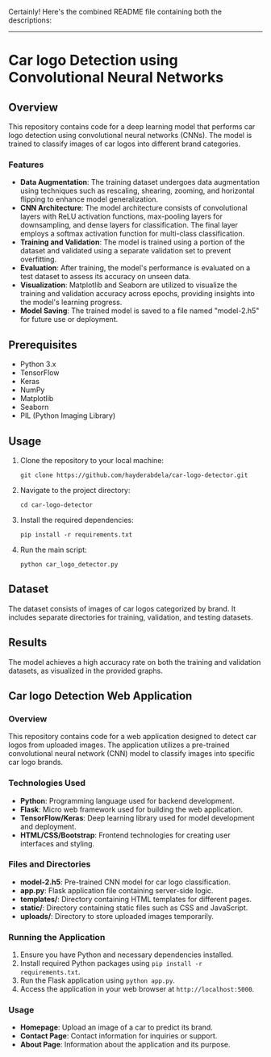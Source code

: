 Certainly! Here's the combined README file containing both the descriptions:

---

# Car logo Detection using Convolutional Neural Networks

## Overview
This repository contains code for a deep learning model that performs car logo detection using convolutional neural networks (CNNs). The model is trained to classify images of car logos into different brand categories.

### Features
- **Data Augmentation**: The training dataset undergoes data augmentation using techniques such as rescaling, shearing, zooming, and horizontal flipping to enhance model generalization.
- **CNN Architecture**: The model architecture consists of convolutional layers with ReLU activation functions, max-pooling layers for downsampling, and dense layers for classification. The final layer employs a softmax activation function for multi-class classification.
- **Training and Validation**: The model is trained using a portion of the dataset and validated using a separate validation set to prevent overfitting.
- **Evaluation**: After training, the model's performance is evaluated on a test dataset to assess its accuracy on unseen data.
- **Visualization**: Matplotlib and Seaborn are utilized to visualize the training and validation accuracy across epochs, providing insights into the model's learning progress.
- **Model Saving**: The trained model is saved to a file named "model-2.h5" for future use or deployment.

## Prerequisites
- Python 3.x
- TensorFlow
- Keras
- NumPy
- Matplotlib
- Seaborn
- PIL (Python Imaging Library)

## Usage
1. Clone the repository to your local machine:
   ```
   git clone https://github.com/hayderabdela/car-logo-detector.git
   ```
2. Navigate to the project directory:
   ```
   cd car-logo-detector
   ```
3. Install the required dependencies:
   ```
   pip install -r requirements.txt
   ```
4. Run the main script:
   ```
   python car_logo_detector.py
   ```

## Dataset
The dataset consists of images of car logos categorized by brand. It includes separate directories for training, validation, and testing datasets.

## Results
The model achieves a high accuracy rate on both the training and validation datasets, as visualized in the provided graphs.

## Car logo Detection Web Application

### Overview
This repository contains code for a web application designed to detect car logos from uploaded images. The application utilizes a pre-trained convolutional neural network (CNN) model to classify images into specific car logo brands.

### Technologies Used
- **Python**: Programming language used for backend development.
- **Flask**: Micro web framework used for building the web application.
- **TensorFlow/Keras**: Deep learning library used for model development and deployment.
- **HTML/CSS/Bootstrap**: Frontend technologies for creating user interfaces and styling.

### Files and Directories
- **model-2.h5**: Pre-trained CNN model for car logo classification.
- **app.py**: Flask application file containing server-side logic.
- **templates/**: Directory containing HTML templates for different pages.
- **static/**: Directory containing static files such as CSS and JavaScript.
- **uploads/**: Directory to store uploaded images temporarily.

### Running the Application
1. Ensure you have Python and necessary dependencies installed.
2. Install required Python packages using `pip install -r requirements.txt`.
3. Run the Flask application using `python app.py`.
4. Access the application in your web browser at `http://localhost:5000`.

### Usage
- **Homepage**: Upload an image of a car to predict its brand.
- **Contact Page**: Contact information for inquiries or support.
- **About Page**: Information about the application and its purpose.


